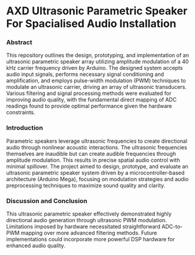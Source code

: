 # AXD Ultrasonic Parametric Speaker For Spacialised Audio Installation

### Abstract
This repository outlines the design, prototyping, and implementation of an ultrasonic parametric speaker array utilizing amplitude modulation of a 40 kHz carrier frequency driven by Arduino. The designed system accepts audio input signals, performs necessary signal conditioning and amplification, and employs pulse-width modulation (PWM) techniques to modulate an ultrasonic carrier, driving an array of ultrasonic transducers. Various filtering and signal processing methods were evaluated for improving audio quality, with the fundamental direct mapping of ADC readings found to provide optimal performance given the hardware constraints.

### Introduction
Parametric speakers leverage ultrasonic frequencies to create directional audio through nonlinear acoustic interactions. The ultrasonic frequencies themselves are inaudible but can create audible frequencies through amplitude modulation. This results in precise spatial audio control with minimal spillover. The project aimed to design, prototype, and evaluate an ultrasonic parametric speaker system driven by a microcontroller-based architecture (Arduino Mega), focusing on modulation strategies and audio preprocessing techniques to maximize sound quality and clarity.

### Discussion and Conclusion
This ultrasonic parametric speaker effectively demonstrated highly directional audio generation through ultrasonic PWM modulation. Limitations imposed by hardware necessitated straightforward ADC-to-PWM mapping over more advanced filtering methods. Future implementations could incorporate more powerful DSP hardware for enhanced audio quality.

